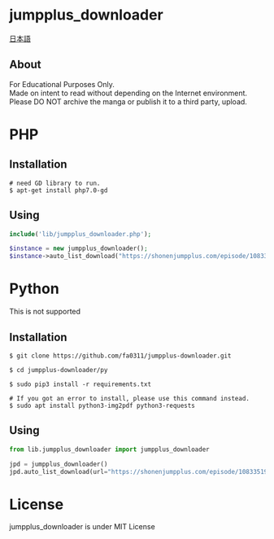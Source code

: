 # jumpplus_downloader

[日本語](./README_JA.md)

## About

For Educational Purposes Only.  
Made on intent to read without depending on the Internet environment.  
Please DO NOT archive the manga or publish it to a third party, upload.

# PHP

## Installation

```console
# need GD library to run.
$ apt-get install php7.0-gd
```

## Using

```php
include('lib/jumpplus_downloader.php');

$instance = new jumpplus_downloader();
$instance->auto_list_download("https://shonenjumpplus.com/episode/10833519556325021865", true, 1); //URL, Download next episode(deprecated), Delay(sec)
```

# Python
This is not supported
## Installation

```console
$ git clone https://github.com/fa0311/jumpplus-downloader.git

$ cd jumpplus-downloader/py

$ sudo pip3 install -r requirements.txt
```

```console
# If you got an error to install, please use this command instead.
$ sudo apt install python3-img2pdf python3-requests
```

## Using

```python
from lib.jumpplus_downloader import jumpplus_downloader

jpd = jumpplus_downloader()
jpd.auto_list_download(url="https://shonenjumpplus.com/episode/10833519556325021865", sleeptime=20, next=True, pdfConversion=True)
```

# License

jumpplus_downloader is under MIT License
